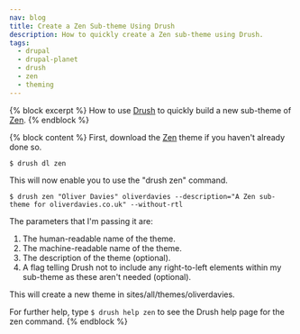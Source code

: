 ```yaml
---
nav: blog
title: Create a Zen Sub-theme Using Drush
description: How to quickly create a Zen sub-theme using Drush.
tags:
  - drupal
  - drupal-planet
  - drush
  - zen
  - theming
---
```

{% block excerpt %}
How to use [Drush](https://drupal.org/project/drush) to quickly build a new sub-theme of [Zen](https://drupal.org/project/zen).
{% endblock %}

{% block content %}
First, download the [Zen](https://drupal.org/project/zen "The Zen theme") theme if you haven't already done so.

    $ drush dl zen

This will now enable you to use the "drush zen" command.

    $ drush zen "Oliver Davies" oliverdavies --description="A Zen sub-theme for oliverdavies.co.uk" --without-rtl

The parameters that I'm passing it are:

1. The human-readable name of the theme.
2. The machine-readable name of the theme.
3. The description of the theme (optional).
4. A flag telling Drush not to include any right-to-left elements within my sub-theme as these aren't needed (optional).

This will create a new theme in sites/all/themes/oliverdavies.

For further help, type `$ drush help zen` to see the Drush help page for the zen command.
{% endblock %}
